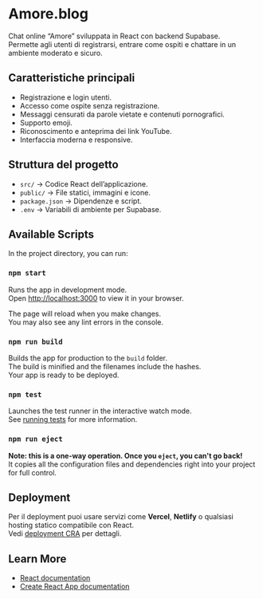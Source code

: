 # Amore.blog

Chat online “Amore” sviluppata in React con backend Supabase.  
Permette agli utenti di registrarsi, entrare come ospiti e chattare in un ambiente moderato e sicuro.

## Caratteristiche principali

- Registrazione e login utenti.
- Accesso come ospite senza registrazione.
- Messaggi censurati da parole vietate e contenuti pornografici.
- Supporto emoji.
- Riconoscimento e anteprima dei link YouTube.
- Interfaccia moderna e responsive.

## Struttura del progetto

- `src/` → Codice React dell’applicazione.
- `public/` → File statici, immagini e icone.
- `package.json` → Dipendenze e script.
- `.env` → Variabili di ambiente per Supabase.

## Available Scripts

In the project directory, you can run:

### `npm start`

Runs the app in development mode.  
Open [http://localhost:3000](http://localhost:3000) to view it in your browser.

The page will reload when you make changes.  
You may also see any lint errors in the console.

### `npm run build`

Builds the app for production to the `build` folder.  
The build is minified and the filenames include the hashes.  
Your app is ready to be deployed.

### `npm test`

Launches the test runner in the interactive watch mode.  
See [running tests](https://facebook.github.io/create-react-app/docs/running-tests) for more information.

### `npm run eject`

**Note: this is a one-way operation. Once you `eject`, you can't go back!**  
It copies all the configuration files and dependencies right into your project for full control.

## Deployment

Per il deployment puoi usare servizi come **Vercel**, **Netlify** o qualsiasi hosting statico compatibile con React.  
Vedi [deployment CRA](https://facebook.github.io/create-react-app/docs/deployment) per dettagli.

## Learn More

- [React documentation](https://reactjs.org/)
- [Create React App documentation](https://facebook.github.io/create-react-app/docs/getting-started)
